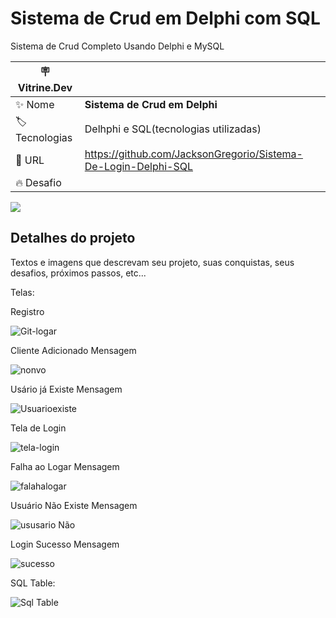  
 # Sistema de Crud em Delphi com SQL

Sistema de Crud Completo Usando Delphi e MySQL

| :placard: Vitrine.Dev |     |
| -------------  | --- |
| :sparkles: Nome        | **Sistema de Crud em Delphi**
| :label: Tecnologias | Delhphi e SQL(tecnologias utilizadas)
| :rocket: URL         | https://github.com/JacksonGregorio/Sistema-De-Login-Delphi-SQL
| :fire: Desafio     | 

<!-- Inserir imagem com a #vitrinedev ao final do link -->
![](https://user-images.githubusercontent.com/98977689/217323251-8a262417-7f5c-45d9-944d-11b756459514.PNG#vitrinedev)

## Detalhes do projeto

Textos e imagens que descrevam seu projeto, suas conquistas, seus desafios, próximos passos, etc...
 
 Telas:
 
Registro
 
![Git-logar](https://user-images.githubusercontent.com/98977689/217322742-e3e2aeec-545b-4c23-8828-d8c1e021a702.PNG)

Cliente Adicionado Mensagem

![nonvo](https://user-images.githubusercontent.com/98977689/217322820-b7be6b00-2893-4dd9-a130-06826224d353.PNG)

Usário já Existe Mensagem

![Usuarioexiste](https://user-images.githubusercontent.com/98977689/217322956-ab6c9b54-f333-46a6-bfee-f8a8b7c3fc05.PNG)

Tela de Login

![tela-login](https://user-images.githubusercontent.com/98977689/217323251-8a262417-7f5c-45d9-944d-11b756459514.PNG)

Falha ao Logar Mensagem

![falahalogar](https://user-images.githubusercontent.com/98977689/217323332-e11da739-bec7-4d2a-a7da-41761a83cca0.PNG)

Usuário Não Existe Mensagem

![ususario Não](https://user-images.githubusercontent.com/98977689/217324854-cfb09670-3b50-44c1-9227-a8db69cffa8f.PNG)

Login Sucesso Mensagem

![sucesso](https://user-images.githubusercontent.com/98977689/217323395-553ebeda-d0ce-4189-ad98-e439cba0a8b8.PNG)

 SQL Table:
 
 ![Sql Table](https://user-images.githubusercontent.com/98977689/217326614-bbd656ab-b56f-42a3-9dcb-5a1b59e29e40.PNG)




